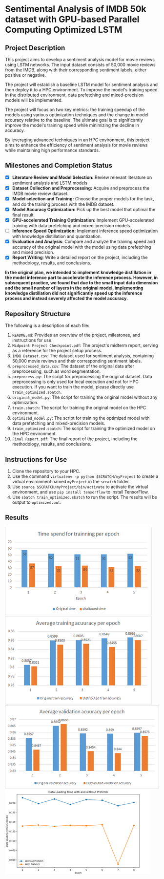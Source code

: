 # Sentimental Analysis of IMDB 50k dataset with GPU-based Parallel Computing Optimized LSTM

## Project Description

This project aims to develop a sentiment analysis model for movie reviews using LSTM networks. The input dataset consists of 50,000 movie reviews from the IMDB, along with their corresponding sentiment labels, either positive or negative.

The project will establish a baseline LSTM model for sentiment analysis and then deploy it to a HPC environment. To improve the model's training speed in the distributed environment, data prefetching and mixed-precision models will be implemented.

The project will focus on two key metrics: the training speedup of the models using various optimization techniques and the change in model accuracy relative to the baseline. The ultimate goal is to significantly improve the model's training speed while minimizing the decline in accuracy.

By leveraging advanced techniques in an HPC environment, this project aims to enhance the efficiency of sentiment analysis for movie reviews while maintaining high performance standards.

## Milestones and Completion Status
- [x] __Literature Review and Model Selection:__ Review relevant literature on sentiment analysis and LSTM models
- [x] __Dataset Collection and Preprocessing:__ Acquire and preprocess the IMDB movie review dataset.
- [x] __Model selection and Training:__ Choose the proper models for the task, and do the training process with the IMDB dataset.
- [x] __Model Accuracy Optimization:__ Pick up the best model that optimal the final result
- [x] __GPU-accelerated Training Optimization:__ Implement GPU-accelerated training with data prefetching and mixed-precision models.
- [ ] __Inference Speed Optimization:__ Implement inference speed optimization with knowledge distillation and quantization.
- [x] __Evaluation and Analysis__: Compare and analyze the training speed and accuracy of the original model with the model using data prefetching and mixed precision.
- [x] __Report Writing__: Write a detailed report on the project, including the methodology, results, and conclusions.

__In the original plan, we intended to implement knowledge distillation in the model inference part to accelerate the inference process. However, in subsequent practice, we found that due to the small input data dimension and the small number of layers in the original model, implementing knowledge distillation did not significantly speed up the inference process and instead severely affected the model accuracy.__

## Repository Structure
The following is a description of each file:

1. `README.md`: Provides an overview of the project, milestones, and instructions for use.
2. `Midpoint Project Checkpoint.pdf`: The project's midterm report, serving as a reference for the project setup process.
3. `IMDB Dataset.csv`: The dataset used for sentiment analysis, containing 50,000 movie reviews and their corresponding sentiment labels.
4. `preprocessed_data.csv`: The dataset of the original data after preprocessing, such as word segmentation.
5. `preprocess.py`: The script for preprocessing the original dataset. Data preprocessing is only used for local execution and not for HPC execution. If you want to train the model, please directly use `train_optimized.sbatch`.
6. `original_model.py`: The script for training the original model without any optimization.
7. `train.sbatch`: The script for training the original model on the HPC environment.
8. `optimized_model.py`: The script for training the optimized model with data prefetching and mixed-precision models.
9. `train_optimized.sbatch`: The script for training the optimized model on the HPC environment.
10. `Final Report.pdf`: The final report of the project, including the methodology, results, and conclusions.

## Instructions for Use
1. Clone the repository to your HPC.
2. Use the command `virtualenv -p python $SCRATCH/myProject` to create a virtual environment named `myProject` in the `scratch` folder.
3. Use `source $SCRATCH/myProject/bin/activate` to activate the virtual environment, and use `pip install tensorflow` to install TensorFlow.
4. Use `sbatch train_optimized.sbatch` to run the script. The results will be output to `optimized.out`.

## Results
![avg_time_epoch](https://github.com/ZenoWang1999/HPC_Project/blob/master/results/avg_time_epoch.png)
![acc_train_acc](https://github.com/ZenoWang1999/HPC_Project/blob/master/results/avg_train_acc.png)
![acc_val_acc](https://github.com/ZenoWang1999/HPC_Project/blob/master/results/avg_vali_acc.png)
![dataload_time](https://github.com/ZenoWang1999/HPC_Project/blob/master/results/dataload_time.png)

